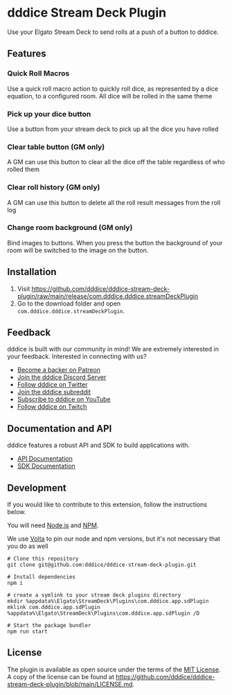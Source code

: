 # dddice Stream Deck Plugin

Use your Elgato Stream Deck to send rolls at a push of a button to dddice. 

## Features

### Quick Roll Macros
Use a quick roll macro action to quickly roll dice, as represented by a dice equation, to a configured room. All dice will be rolled in the same theme

### Pick up your dice button
Use a button from your stream deck to pick up all the dice you have rolled

### Clear table button (GM only)
A GM can use this button to clear all the dice off the table regardless of who rolled them

### Clear roll history (GM only)
A GM can use this button to delete all the roll result messages from the roll log

### Change room background (GM only)
Bind images to buttons. When you press the button the background of your room will be switched to the image on the button.

## Installation

1. Visit
   <https://github.com/dddice/dddice-stream-deck-plugin/raw/main/release/com.dddice.dddice.streamDeckPlugin>
2. Go to the download folder and open `com.dddice.dddice.streamDeckPlugin`.

## Feedback

dddice is built with our community in mind! We are extremely interested in your feedback. Interested in connecting with us?

- [Become a backer on Patreon](https://www.patreon.com/dddice)
- [Join the dddice Discord Server](https://discord.gg/VzHq5TfAr6)
- [Follow dddice on Twitter](https://twitter.com/dddice_app)
- [Join the dddice subreddit](https://reddit.com/r/dddice)
- [Subscribe to dddice on YouTube](https://www.youtube.com/channel/UC8OaoMy-oFAvebUi_rOc1dQ)
- [Follow dddice on Twitch](https://www.twitch.tv/dddice_app)

## Documentation and API

dddice features a robust API and SDK to build applications with.

- [API Documentation](https://docs.dddice.com/api?ref=foundry)
- [SDK Documentation](https://docs.dddice.com/sdk/js/latest?ref=foundry)

## Development

If you would like to contribute to this extension, follow the instructions below.

You will need [Node.js](https://nodejs.org/en/) and [NPM](https://www.npmjs.com/).

We use [Volta](https://volta.sh) to pin our node and npm versions, but it's not necessary that you do as well

```shell
# Clone this repository
git clone git@github.com:dddice/dddice-stream-deck-plugin.git

# Install dependencies
npm i

# create a symlink to your stream deck plugins directory
mkdir %appdata%\Elgato\StreamDeck\Plugins\com.dddice.app.sdPlugin
mklink com.dddice.app.sdPlugin %appdata%\Elgato\StreamDeck\Plugins\com.dddice.app.sdPlugin /D

# Start the package bundler
npm run start
```

## License

The plugin is available as open source under the terms of the
[MIT License](https://opensource.org/licenses/MIT). A copy of the license can be
found at <https://github.com/dddice/dddice-stream-deck-plugin/blob/main/LICENSE.md>.